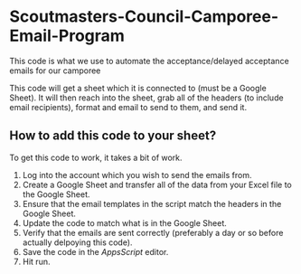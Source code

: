 # Scoutmasters-Council-Camporee-Email-Program
This code is what we use to automate the acceptance/delayed acceptance emails for our camporee

This code will get a sheet which it is connected to (must be a Google Sheet). It will then reach into the sheet, grab all of the headers (to include email recipients), format and email to send to them, and send it.

## How to add this code to your sheet?
To get this code to work, it takes a bit of work.
1. Log into the account which you wish to send the emails from.
2. Create a Google Sheet and transfer all of the data from your Excel file to the Google Sheet.
3. Ensure that the email templates in the script match the headers in the Google Sheet.
4. Update the code to match what is in the Google Sheet.
5. Verify that the emails are sent correctly (preferably a day or so before actually delpoying this code).
6. Save the code in the *AppsScript* editor.
7. Hit run.
